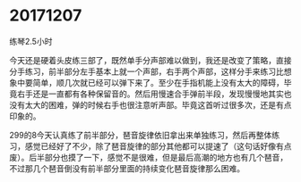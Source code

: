 # 20171207

练琴2.5小时

今天还是硬着头皮练三部了，既然单手分声部难以做到，我还是改变了策略，直接分手练习，前半部分左手基本上就一个声部，右手两个声部，这样分手来练习比想象中要简单，顺几次就已经可以弹下来了。至少在手指机能上没有太大的障碍，毕竟右手还是一直都有各种保留音的。然后用慢速合手弹前半段，发现慢慢地其实也没有太大的困难，弹的时候右手也很注意听声部。毕竟这首听过很多次，还是有点印象的。

299的8今天认真练了前半部分，琶音旋律依旧拿出来单独练习，然后再整体练习，感觉已经好了不少，除了琶音旋律的部分其他都可以提速了（这句话好像有点废）。后半部分也摸了一下，感觉不是很难，但是最后高潮的地方也有几个琶音，不过那几个琶音倒没有前半部分里面的持续变化琶音旋律那么困难。
